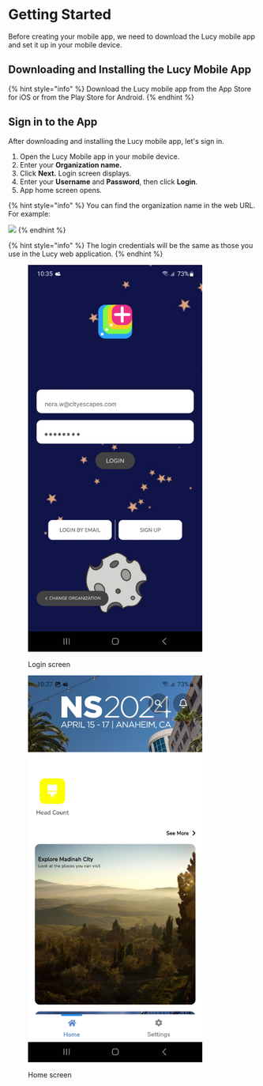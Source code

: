 # Getting Started

Before creating your mobile app, we need to download the Lucy mobile app and set it up in your mobile device.

## Downloading and Installing the Lucy Mobile App

{% hint style="info" %}
Download the Lucy mobile app from the App Store for iOS or from the Play Store for Android.
{% endhint %}

## Sign in to the App

After downloading and installing the Lucy mobile app, let's sign in.

1. Open the Lucy Mobile app in your mobile device.
2. Enter your **Organization name.**
3. Click **Next.** Login screen displays.
4. Enter your **Username** and **Password**, then click **Login**.
5. App home screen opens.



{% hint style="info" %}
You can find the organization name in the web URL. For example:

![](<../.gitbook/assets/organization name\_2.png>)
{% endhint %}

{% hint style="info" %}
The login credentials will be the same as those you use in the Lucy web application.
{% endhint %}

<figure><img src="../.gitbook/assets/Login screen_1.png" alt="" width="353"><figcaption><p>Login screen</p></figcaption></figure>

<figure><img src="../.gitbook/assets/Home screen_1.png" alt="" width="353"><figcaption><p>Home screen</p></figcaption></figure>

